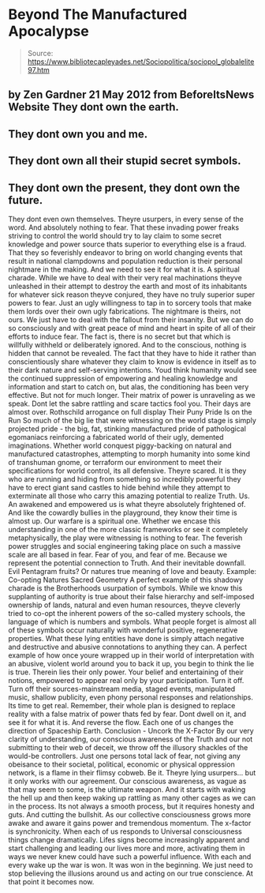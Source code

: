 # Beyond The Manufactured Apocalypse

> Source: https://www.bibliotecapleyades.net/Sociopolitica/sociopol_globalelite97.htm

by Zen Gardner
21 May 2012
from
BeforeItsNews Website
They dont own the earth.
-
They dont own you and
me.
-
They dont own all their stupid secret symbols.
-
They dont own the
present, they dont own the future.
-
They dont even own themselves.
Theyre usurpers, in every sense of the word. And absolutely nothing to
fear.
That these invading power freaks striving to control the world should try to
lay claim to some secret knowledge and power source thats superior to
everything else is a fraud. That they so feverishly endeavor to bring on
world changing events that result in national clampdowns and
population
reduction is their personal nightmare in the making.
And we need to see it for what it is. A spiritual charade.
While we have to deal with their very real machinations theyve unleashed in
their attempt to destroy the earth and most of its inhabitants for whatever
sick reason theyve conjured, they have no truly superior super powers to
fear. Just an ugly willingness to tap in to sorcery tools that make them
lords over their own ugly fabrications.
The nightmare is theirs, not ours. We just have to deal with the fallout
from their insanity. But we can do so consciously and with great peace of
mind and heart in spite of all of their efforts to induce fear.
The fact is, there is no secret but that which is willfully withheld or
deliberately ignored. And to the conscious, nothing is hidden that cannot be
revealed.
The fact that they have to hide it rather than conscientiously share
whatever they claim to know is evidence in itself as to their dark nature
and self-serving intentions. Youd think humanity would see the continued
suppression of empowering and healing knowledge and information and start to
catch on, but alas, the conditioning has been very effective.
But not for much longer.
Their matrix of power is unraveling as we speak. Dont let the sabre
rattling and scare tactics fool you.
Their days are almost over.
Rothschild arrogance on full
display
Their Puny Pride Is on
the Run
So much of the big lie that were witnessing on
the world stage is simply projected pride - the big, fat, stinking
manufactured pride of pathological egomaniacs reinforcing a fabricated world
of their ugly, demented imaginations.
Whether world conquest piggy-backing on natural
and manufactured catastrophes, attempting to morph humanity into some kind
of
transhuman gnome, or
terraform our environment to meet their
specifications for world control, its all defensive.
Theyre scared.
It is they who are running and hiding from something so incredibly powerful
they have to erect giant sand castles to hide behind while they attempt to
exterminate all those who carry this amazing potential to realize Truth.
Us. An awakened and empowered us is what theyre absolutely frightened of.
And like the cowardly bullies in the playground, they know their time is
almost up.
Our warfare is a spiritual one. Whether we encase this understanding in one
of the more classic frameworks or see it completely metaphysically, the play
were witnessing is nothing to fear. The feverish power struggles and social
engineering taking place on such a massive scale are all based in fear.
Fear of you, and fear of me. Because we represent the potential connection
to Truth. And their inevitable downfall.
Evil Pentagram fruits? Or natures true meaning of love and beauty.
Example: Co-opting Natures
Sacred Geometry
A perfect example of this shadowy charade is
the Brotherhoods usurpation
of symbols.
While we know this supplanting of authority is true about their false
hierarchy and self-imposed ownership of lands, natural and even human
resources, theyve cleverly tried to co-opt the inherent powers of the
so-called mystery schools, the language of which is numbers and symbols.
What people forget is almost all of these symbols occur naturally with
wonderful positive, regenerative properties. What these lying entities have
done is simply attach negative and destructive and abusive connotations to
anything they can.
A perfect example of how once youre wrapped up in their
world of interpretation with an abusive, violent world around you to back it
up, you begin to think the lie is true.
Therein lies their only power. Your belief and entertaining of their
notions, empowered to appear real only by your participation. Turn it off.
Turn off
their sources-mainstream media, staged events, manipulated music,
shallow publicity, even phony personal responses and relationships.
Its time to get real.
Remember, their whole plan is designed to replace reality with
a false
matrix of power thats fed by fear. Dont dwell on it, and see it for what
it is. And reverse the flow.
Each one of us changes the direction of Spaceship Earth.
Conclusion - Uncork the
X-Factor
By our very clarity of understanding, our conscious awareness of the Truth
and our not submitting to their web of deceit, we throw off the illusory
shackles of the would-be controllers.
Just one persons total lack of fear, not giving
any obeisance to their societal, political, economic or physical oppression
network, is a flame in their flimsy cobweb.
Be it.
Theyre lying usurpers... but it only works with our agreement. Our
conscious awareness, as vague as that may seem to some, is the ultimate
weapon. And it starts with waking the hell up and then keep waking up
rattling as many other cages as we can in the process. Its not always a
smooth process, but it requires honesty and guts.
And cutting the bullshit.
As our collective consciousness grows more awake and aware it gains power
and tremendous momentum. The x-factor is
synchronicity. When each of us
responds to Universal consciousness things change dramatically.
Lifes signs become increasingly apparent and
start challenging and leading our lives more and more, activating them in
ways we never knew could have such a powerful influence.
With each and every wake up the war is won. It was won in the beginning. We
just need to stop believing the illusions around us and acting on our true
conscience.
At that point it becomes now.
